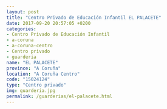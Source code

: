 ```yaml
---
layout: post
title: "Centro Privado de Educación Infantil EL PALACETE"
date: 2017-09-20 20:57:05 +0200
categories:
- Centro Privado de Educación Infantil
- a-coruna
- a-coruna-centro
- Centro privado
- guarderia
name: "EL PALACETE"
province: "A Coruña"
location: "A Coruña Centro"
code: "15024124"
type: "Centro privado"
img: guarderia.jpg
permalink: /guarderias/el-palacete.html
---
```

